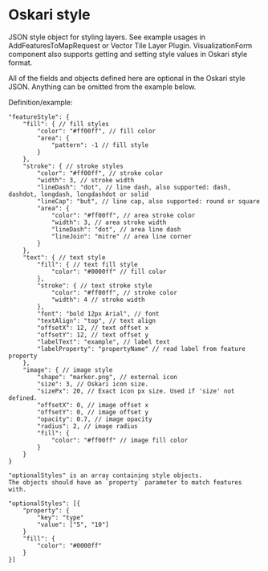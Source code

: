 # Oskari style

JSON style object for styling layers. See example usages in AddFeaturesToMapRequest or Vector Tile Layer Plugin. VisualizationForm component also supports getting and setting style values in Oskari style format.

All of the fields and objects defined here are optional in the Oskari style JSON. Anything can be omitted from the example below.

Definition/example:

```
"featureStyle": {
    "fill": { // fill styles
        "color": "#ff00ff", // fill color
        "area": {
            "pattern": -1 // fill style
        }
    },
    "stroke": { // stroke styles
        "color": "#ff00ff", // stroke color
        "width": 3, // stroke width
        "lineDash": "dot", // line dash, also supported: dash, dashdot, longdash, longdashdot or solid
        "lineCap": "but", // line cap, also supported: round or square
        "area": {
            "color": "#ff00ff", // area stroke color
            "width": 3, // area stroke width
            "lineDash": "dot", // area line dash
            "lineJoin": "mitre" // area line corner
        }
    },
    "text": { // text style
        "fill": { // text fill style
            "color": "#0000ff" // fill color
        },
        "stroke": { // text stroke style
            "color": "#ff00ff", // stroke color
            "width": 4 // stroke width
        },
        "font": "bold 12px Arial", // font
        "textAlign": "top", // text align
        "offsetX": 12, // text offset x
        "offsetY": 12, // text offset y
        "labelText": "example", // label text
        "labelProperty": "propertyName" // read label from feature property
    },
    "image": { // image style
        "shape": "marker.png", // external icon
        "size": 3, // Oskari icon size.
        "sizePx": 20, // Exact icon px size. Used if 'size' not defined.
        "offsetX": 0, // image offset x
        "offsetY": 0, // image offset y
        "opacity": 0.7, // image opacity
        "radius": 2, // image radius
        "fill": {
            "color": "#ff00ff" // image fill color
        }
    }
}

"optionalStyles" is an array containing style objects.
The objects should have an `property` parameter to match features with.

"optionalStyles": [{
    "property": {
        "key": "type"
        "value": ["5", "10"]
    }
    "fill": {
        "color": "#0000ff"
    }
}]
```
